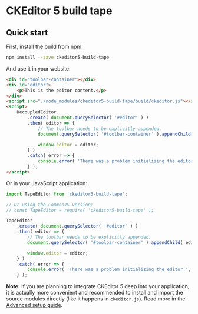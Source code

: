 CKEditor 5 build tape
========================================

## Quick start

First, install the build from npm:

```bash
npm install --save ckeditor5-build-tape
```

And use it in your website:

```html
<div id="toolbar-container"></div>
<div id="editor">
	<p>This is the editor content.</p>
</div>
<script src="./node_modules/ckeditor5-build-tape/build/ckeditor.js"></script>
<script>
	DecoupledEditor
		.create( document.querySelector( '#editor' ) )
		.then( editor => {
			// The toolbar needs to be explicitly appended.
			document.querySelector( '#toolbar-container' ).appendChild( editor.ui.view.toolbar.element );

			window.editor = editor;
		} )
		.catch( error => {
			console.error( 'There was a problem initializing the editor.', error );
		} );
</script>
```

Or in your JavaScript application:

```js
import TapeEditor from 'ckeditor5-build-tape';

// Or using the CommonJS version:
// const TapeEditor = require( 'ckeditor5-build-tape' );

TapeEditor
	.create( document.querySelector( '#editor' ) )
	.then( editor => {
		// The toolbar needs to be explicitly appended.
		document.querySelector( '#toolbar-container' ).appendChild( editor.ui.view.toolbar.element );

		window.editor = editor;
	} )
	.catch( error => {
		console.error( 'There was a problem initializing the editor.', error );
	} );
```

**Note:** If you are planning to integrate CKEditor 5 deep into your application, it is actually more convenient and recommended to install and import the source modules directly (like it happens in `ckeditor.js`). Read more in the [Advanced setup guide](https://ckeditor.com/docs/ckeditor5/latest/builds/guides/integration/advanced-setup.html).

